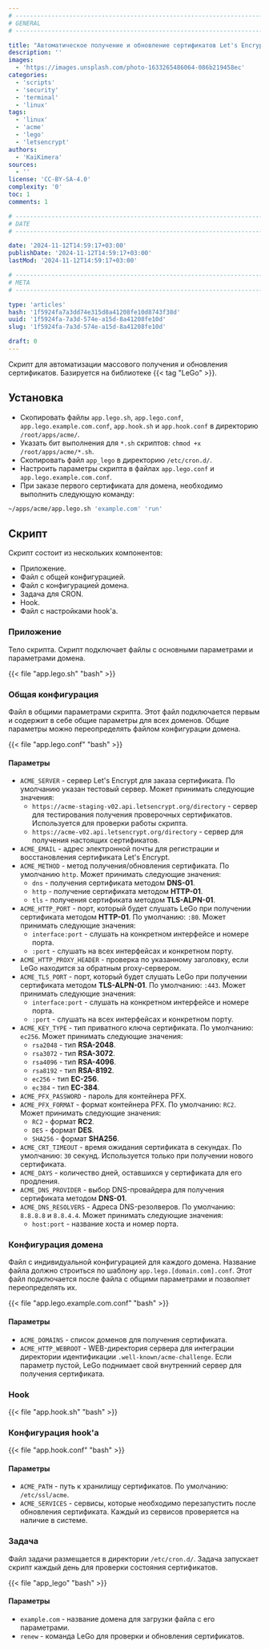```yaml
---
# -------------------------------------------------------------------------------------------------------------------- #
# GENERAL
# -------------------------------------------------------------------------------------------------------------------- #

title: "Автоматическое получение и обновление сертификатов Let's Encrypt"
description: ''
images:
  - 'https://images.unsplash.com/photo-1633265486064-086b219458ec'
categories:
  - 'scripts'
  - 'security'
  - 'terminal'
  - 'linux'
tags:
  - 'linux'
  - 'acme'
  - 'lego'
  - 'letsencrypt'
authors:
  - 'KaiKimera'
sources:
  - ''
license: 'CC-BY-SA-4.0'
complexity: '0'
toc: 1
comments: 1

# -------------------------------------------------------------------------------------------------------------------- #
# DATE
# -------------------------------------------------------------------------------------------------------------------- #

date: '2024-11-12T14:59:17+03:00'
publishDate: '2024-11-12T14:59:17+03:00'
lastMod: '2024-11-12T14:59:17+03:00'

# -------------------------------------------------------------------------------------------------------------------- #
# META
# -------------------------------------------------------------------------------------------------------------------- #

type: 'articles'
hash: '1f5924fa7a3dd74e315d8a41208fe10d8743f38d'
uuid: '1f5924fa-7a3d-574e-a15d-8a41208fe10d'
slug: '1f5924fa-7a3d-574e-a15d-8a41208fe10d'

draft: 0
---
```


Скрипт для автоматизации массового получения и обновления сертификатов. Базируется на библиотеке {{< tag "LeGo" >}}.

<!--more-->

## Установка

- Скопировать файлы `app.lego.sh`, `app.lego.conf`, `app.lego.example.com.conf`, `app.hook.sh` и `app.hook.conf` в директорию `/root/apps/acme/`.
- Указать бит выполнения для `*.sh` скриптов: `chmod +x /root/apps/acme/*.sh`.
- Скопировать файл `app_lego` в директорию `/etc/cron.d/`.
- Настроить параметры скрипта в файлах `app.lego.conf` и `app.lego.example.com.conf`.
- При заказе первого сертификата для домена, необходимо выполнить следующую команду:

```bash
~/apps/acme/app.lego.sh 'example.com' 'run'
```

## Скрипт

Скрипт состоит из нескольких компонентов:

- Приложение.
- Файл с общей конфигурацией.
- Файл с конфигурацией домена.
- Задача для CRON.
- Hook.
- Файл с настройками hook'а.

### Приложение

Тело скрипта. Скрипт подключает файлы с основными параметрами и параметрами домена.

{{< file "app.lego.sh" "bash" >}}

### Общая конфигурация

Файл в общими параметрами скрипта. Этот файл подключается первым и содержит в себе общие параметры для всех доменов. Общие параметры можно переопределять файлом конфигурации домена.

{{< file "app.lego.conf" "bash" >}}

#### Параметры

- `ACME_SERVER` - сервер Let's Encrypt для заказа сертификата. По умолчанию указан тестовый сервер. Может принимать следующие значения:
  - `https://acme-staging-v02.api.letsencrypt.org/directory` - сервер для тестирования получения проверочных сертификатов. Используется для проверки работы скрипта.
  - `https://acme-v02.api.letsencrypt.org/directory` - сервер для получения настоящих сертификатов.
- `ACME_EMAIL` - адрес электронной почты для регистрации и восстановления сертификата Let's Encrypt.
- `ACME_METHOD` - метод получения/обновления сертификата. По умолчанию `http`. Может принимать следующие значения:
  - `dns` - получения сертификата методом **DNS-01**.
  - `http` - получение сертификата методом **HTTP-01**.
  - `tls` - получения сертификата методом **TLS-ALPN-01**.
- `ACME_HTTP_PORT` - порт, который будет слушать LeGo при получении сертификата методом **HTTP-01**. По умолчанию: `:80`. Может принимать следующие значения:
  - `interface:port` - слушать на конкретном интерфейсе и номере порта.
  - `:port` - слушать на всех интерфейсах и конкретном порту.
- `ACME_HTTP_PROXY_HEADER` - проверка по указанному заголовку, если LeGo находится за обратным proxy-сервером.
- `ACME_TLS_PORT` - порт, который будет слушать LeGo при получении сертификата методом **TLS-ALPN-01**. По умолчанию: `:443`. Может принимать следующие значения:
  - `interface:port` - слушать на конкретном интерфейсе и номере порта.
  - `:port` - слушать на всех интерфейсах и конкретном порту.
- `ACME_KEY_TYPE` - тип приватного ключа сертификата. По умолчанию: `ec256`. Может принимать следующие значения:
  - `rsa2048` - тип **RSA-2048**.
  - `rsa3072` - тип **RSA-3072**.
  - `rsa4096` - тип **RSA-4096**.
  - `rsa8192` - тип **RSA-8192**.
  - `ec256` - тип **EC-256**.
  - `ec384` - тип **EC-384**.
- `ACME_PFX_PASSWORD` - пароль для контейнера PFX.
- `ACME_PFX_FORMAT` - формат контейнера PFX. По умолчанию: `RC2`. Может принимать следующие значения:
  - `RC2` - формат **RC2**.
  - `DES` - формат **DES**.
  - `SHA256` - формат **SHA256**.
- `ACME_CRT_TIMEOUT` - время ожидания сертификата в секундах. По умолчанию: `30` секунд. Используется только при получении нового сертификата.
- `ACME_DAYS` - количество дней, оставшихся у сертификата для его продления.
- `ACME_DNS_PROVIDER` - выбор DNS-провайдера для получения сертификата методом **DNS-01**.
- `ACME_DNS_RESOLVERS` - Адреса DNS-резолверов. По умолчанию: `8.8.8.8` и `8.8.4.4`. Может принимать следующие значения:
  - `host:port` - название хоста и номер порта.

### Конфигурация домена

Файл с индивидуальной конфигурацией для каждого домена. Название файла должно строиться по шаблону `app.lego.[domain.com].conf`. Этот файл подключается после файла с общими параметрами и позволяет переопределять их.

{{< file "app.lego.example.com.conf" "bash" >}}

#### Параметры

- `ACME_DOMAINS` - список доменов для получения сертификата.
- `ACME_HTTP_WEBROOT` - WEB-директория сервера для интеграции директории идентификации `.well-known/acme-challenge`. Если параметр пустой, LeGo поднимает свой внутренний сервер для получения сертификата.

### Hook

{{< file "app.hook.sh" "bash" >}}

### Конфигурация hook'а

{{< file "app.hook.conf" "bash" >}}

#### Параметры

- `ACME_PATH` - путь к хранилищу сертификатов. По умолчанию: `/etc/ssl/acme`.
- `ACME_SERVICES` - сервисы, которые необходимо перезапустить после обновления сертификата. Каждый из сервисов проверяется на наличие в системе.

### Задача

Файл задачи размещается в директории `/etc/cron.d/`. Задача запускает скрипт каждый день для проверки состояния сертификатов.

{{< file "app_lego" "bash" >}}

#### Параметры

- `example.com` - название домена для загрузки файла с его параметрами.
- `renew` - команда LeGo для проверки и обновления сертификатов.

